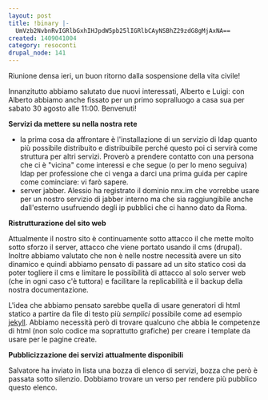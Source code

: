 ```yaml
---
layout: post
title: !binary |-
  UmVzb2NvbnRvIGRlbGxhIHJpdW5pb25lIGRlbCAyNSBhZ29zdG8gMjAxNA==
created: 1409041004
category: resoconti
drupal_node: 141
---
```

Riunione densa ieri, un buon ritorno dalla sospensione della vita civile!

Innanzitutto abbiamo salutato due nuovi interessati, Alberto e Luigi: con Alberto abbiamo anche fissato per un primo sopralluogo a casa sua per sabato 30 agosto alle 11:00. Benvenuti!

<strong>Servizi da mettere su nella nostra rete</strong>

<ul>
<li> la prima cosa da affrontare è l'installazione di un servizio di ldap quanto più possibile distribuito e distribuibile perché questo poi ci servirà come struttura per altri servizi. Proverò a prendere contatto con una persona che ci è "vicina" come interessi e che segue (o per lo meno seguiva) ldap per professione che ci venga a darci una prima guida per capire come cominciare: vi farò sapere.
</lI>
<li> server jabber. Alessio ha registrato il dominio nnx.im che vorrebbe usare per un nostro servizio di jabber interno ma che sia raggiungibile anche dall'esterno usufruendo degli ip pubblici che ci hanno dato da Roma.
</li>
</ul>
<strong>Ristrutturazione del sito web</strong>

Attualmente il nostro sito è continuamente sotto attacco il che mette molto sotto sforzo il server, attacco che viene portato usando il cms (drupal). Inoltre abbiamo valutato che non è nelle nostre necessità avere un sito dinamico e quindi abbiamo pensato di passare ad un sito statico così da poter togliere il cms e limitare le possibilità di attacco al solo server web (che in ogni caso c'è tuttora) e facilitare la replicabilità e il backup della nostra documentazione.

L'idea che abbiamo pensato sarebbe quella di usare generatori di html statico a partire da file di testo più <em>semplici</em> possibile come ad esempio [jekyll](http://jekyllrb.com/). Abbiamo necessità però di trovare qualcuno che abbia le competenze di html (non solo codice ma soprattutto grafiche) per creare i template da usare per le pagine create.

<strong>Pubblicizzazione dei servizi attualmente disponibili</strong>

Salvatore ha inviato in lista una bozza di elenco di servizi, bozza che però è passata sotto silenzio. Dobbiamo trovare un verso per rendere più pubblico questo elenco.
